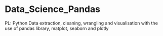 # Data_Science_Pandas
PL: Python
Data extraction, cleaning, wrangling and visualisation  with the use of pandas library, matplot, seaborn and plotly

